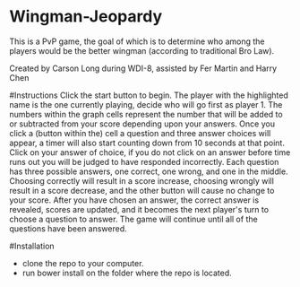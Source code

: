 # Wingman-Jeopardy

This is a PvP game, the goal of which is to determine who among the players would be the better wingman (according to traditional Bro Law).

Created by Carson Long during WDI-8, assisted by Fer Martin and Harry Chen

#Instructions
Click the start button to begin. The player with the highlighted name is the one currently playing, decide who will go first as player 1. The numbers within the graph cells represent the number that will be added to or subtracted from your score depending upon your answers. Once you click a (button within the) cell a question and three answer choices will appear, a timer will also start counting down from 10 seconds at that point. Click on your answer of choice, if you do not click on an answer before time runs out you will be judged to have responded incorrectly. Each question has three possible answers, one correct, one wrong, and one in the middle. Choosing correctly will result in a score increase, choosing wrongly will result in a score decrease, and the other button will cause no change to your score. After you have chosen an answer, the correct answer is revealed, scores are updated, and it becomes the next player's turn to choose a question to answer. The game will continue until all of the questions have been answered.

#Installation
- clone the repo to your computer.
- run bower install on the folder where the repo is located.
